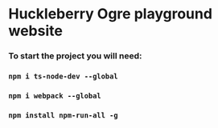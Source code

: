 # Huckleberry Ogre playground website
### To start the project you will need:
### ```npm i ts-node-dev --global```
### ```npm i webpack --global```
### ```npm install npm-run-all -g```   

